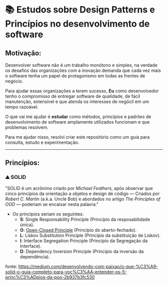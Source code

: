 # :books: Estudos sobre Design Patterns e Princípios no desenvolvimento de software

## Motivação:

Desenvolver software não é um trabalho monótono e simples, na verdade os desafios das organizações com a inovação demanda que cada vez mais o software tenha um papel de protagonismo em todas as frentes de negócio.

Para ajudar essas organizações a terem sucesso, __Eu__ como desenvolvedor tenho o compromisso de entregar software de qualidade, de fácil manutenção, extensível e que atenda os interesses de negócil em um tempo razoável.

O que vai me ajudar é __estudar__ como métodos, princípios e padrões de desenvolvimento de software amplamente utilizados funcionam e que problemas resolvem.

Para me ajudar nisso, resolvi criar este repositório como um guia para consulta, estudo e experimentação.

----

## Princípios:

### :mountain: SOLID

"SOLID é um acrônimo criado por *Michael Feathers*, após observar que cinco princípios da orientação a objetos e design de código — Criados por *Robert C. Martin* (a.k.a. Uncle Bob) e abordados no artigo *The Principles of OOD* — poderiam se encaixar nesta palavra."

- Os princípios seriam os seguintes:
    - __S__: Single Responsability Principle (Princípio da resposabilidade única).
    - __O__: [Open-Closed Principle](docs/principles/solid/ocp/README.md) (Princípio do aberto-fechado).
    - __L__: Liskov Substitution Principle (Princípio da substituição de Liskov).
    - __I__: Interface Segregation Principle (Princípio da Segregação da Interface).
    - __D__: Dependency Inversion Principle (Princípio da inversão da dependência).

fonte: https://medium.com/desenvolvendo-com-paixao/o-que-%C3%A9-solid-o-guia-completo-para-voc%C3%AA-entender-os-5-princ%C3%ADpios-da-poo-2b937b3fc530
